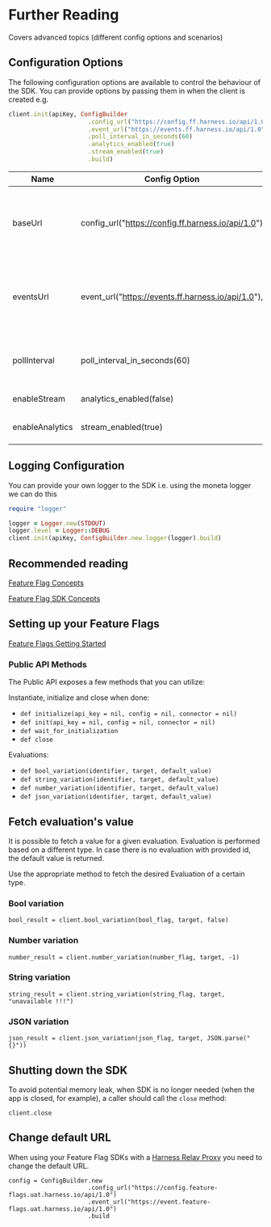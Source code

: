 # Further Reading

Covers advanced topics (different config options and scenarios)

## Configuration Options
The following configuration options are available to control the behaviour of the SDK.
You can provide options by passing them in when the client is created e.g.

```ruby
client.init(apiKey, ConfigBuilder
                      .config_url("https://config.ff.harness.io/api/1.0")
                      .event_url("https://events.ff.harness.io/api/1.0")
                      .poll_interval_in_seconds(60)
                      .analytics_enabled(true)
                      .stream_enabled(true)
                      .build)
```

| Name            | Config Option                                      | Description                                                                                                                                      | default                              |
|-----------------|----------------------------------------------------|--------------------------------------------------------------------------------------------------------------------------------------------------|--------------------------------------|
| baseUrl         | config_url("https://config.ff.harness.io/api/1.0") | the URL used to fetch feature flag evaluations. You should change this when using the Feature Flag proxy to http://localhost:7000                | https://config.ff.harness.io/api/1.0 |
| eventsUrl       | event_url("https://events.ff.harness.io/api/1.0"), | the URL used to post metrics data to the feature flag service. You should change this when using the Feature Flag proxy to http://localhost:7000 | https://events.ff.harness.io/api/1.0 |
| pollInterval    | poll_interval_in_seconds(60)                       | when running in stream mode, the interval in seconds that we poll for changes.                                                                   | 60                                   |
| enableStream    | analytics_enabled(false)                           | Enable streaming mode.                                                                                                                           | true                                 |
| enableAnalytics | stream_enabled(true)                               | Enable analytics.  Metrics data is posted every 60s                                                                                              | true                                 |

## Logging Configuration
You can provide your own logger to the SDK i.e. using the moneta logger we can do this

```ruby
require "logger"

logger = Logger.new(STDOUT)
logger.level = Logger::DEBUG
client.init(apiKey, ConfigBuilder.new.logger(logger).build)
```


## Recommended reading

[Feature Flag Concepts](https://ngdocs.harness.io/article/7n9433hkc0-cf-feature-flag-overview)

[Feature Flag SDK Concepts](https://ngdocs.harness.io/article/rvqprvbq8f-client-side-and-server-side-sdks)

## Setting up your Feature Flags

[Feature Flags Getting Started](https://ngdocs.harness.io/article/0a2u2ppp8s-getting-started-with-feature-flags)

### Public API Methods ###

The Public API exposes a few methods that you can utilize:

Instantiate, initialize and close when done:

* `def initialize(api_key = nil, config = nil, connector = nil)`
* `def init(api_key = nil, config = nil, connector = nil)`
* `def wait_for_initialization`
* `def close`

Evaluations:

* `def bool_variation(identifier, target, default_value)`
* `def string_variation(identifier, target, default_value)`
* `def number_variation(identifier, target, default_value)`
* `def json_variation(identifier, target, default_value)`

## Fetch evaluation's value

It is possible to fetch a value for a given evaluation. Evaluation is performed based on a different type. In case there
is no evaluation with provided id, the default value is returned.

Use the appropriate method to fetch the desired Evaluation of a certain type.

### Bool variation

```
bool_result = client.bool_variation(bool_flag, target, false)  
```

### Number variation

```
number_result = client.number_variation(number_flag, target, -1)  
```

### String variation

```
string_result = client.string_variation(string_flag, target, "unavailable !!!")  
```

### JSON variation

```
json_result = client.json_variation(json_flag, target, JSON.parse("{}"))
```

## Shutting down the SDK

To avoid potential memory leak, when SDK is no longer needed
(when the app is closed, for example), a caller should call the `close` method:

```
client.close
```

## Change default URL

When using your Feature Flag SDKs with a [Harness Relay Proxy](https://ngdocs.harness.io/article/q0kvq8nd2o-relay-proxy) you need to change the default URL.


```
config = ConfigBuilder.new
                      .config_url("https://config.feature-flags.uat.harness.io/api/1.0")
                      .event_url("https://event.feature-flags.uat.harness.io/api/1.0")
                      .build
```


